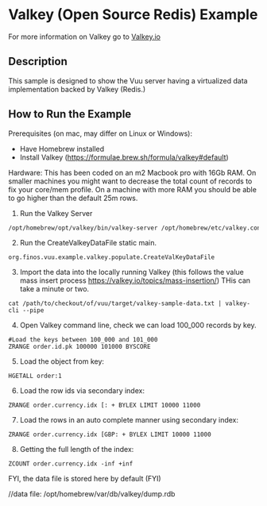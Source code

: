 # Valkey (Open Source Redis) Example

For more information on Valkey go to [Valkey.io](https://valkey.io)

## Description

This sample is designed to show the Vuu server having a virtualized data implementation backed by Valkey (Redis.)

## How to Run the Example

Prerequisites (on mac, may differ on Linux or Windows): 

* Have Homebrew installed 
* Install Valkey (https://formulae.brew.sh/formula/valkey#default)

Hardware: This has been coded on an m2 Macbook pro with 16Gb RAM. On smaller machines you might want to decrease the total count of records
to fix your core/mem profile. On a machine with more RAM you should be able to go higher than the default 25m rows. 

1. Run the Valkey Server

```bash
/opt/homebrew/opt/valkey/bin/valkey-server /opt/homebrew/etc/valkey.conf
```

2. Run the CreateValkeyDataFile static main.
```
org.finos.vuu.example.valkey.populate.CreateValKeyDataFile
```
3. Import the data into the locally running Valkey (this follows the value mass insert process https://valkey.io/topics/mass-insertion/) THis can take a minute or two. 
```
cat /path/to/checkout/of/vuu/target/valkey-sample-data.txt | valkey-cli --pipe
```
4. Open Valkey command line, check we can load 100_000 records by key.  
```
#Load the keys between 100_000 and 101_000
ZRANGE order.id.pk 100000 101000 BYSCORE
```
5. Load the object from key: 
```
HGETALL order:1
```
6. Load the row ids via secondary index:
```
ZRANGE order.currency.idx [: + BYLEX LIMIT 10000 11000
```
7. Load the rows in an auto complete manner using secondary index:
```
ZRANGE order.currency.idx [GBP: + BYLEX LIMIT 10000 11000
```
8. Getting the full length of the index: 
```
ZCOUNT order.currency.idx -inf +inf
```

FYI, the data file is stored here by default (FYI)

//data file:
/opt/homebrew/var/db/valkey/dump.rdb


